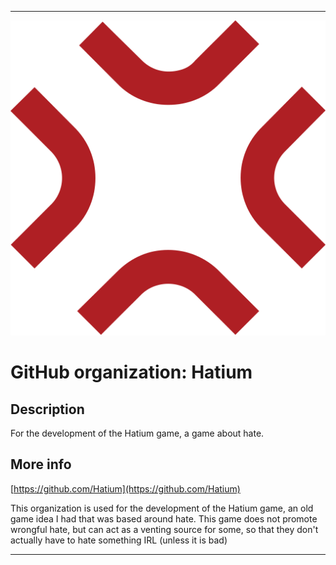 
***

![10165-anger-symbol.png failed to load. The file may be missing or corrupt. Check the file path for errors first.](/AdditionalInfo/1/Hatium/10165-anger-symbol.png)

# GitHub organization: Hatium

## Description

For the development of the Hatium game, a game about hate.

## More info

[https://github.com/Hatium](https://github.com/Hatium)

This organization is used for the development of the Hatium game, an old game idea I had that was based around hate. This game does not promote wrongful hate, but can act as a venting source for some, so that they don't actually have to hate something IRL (unless it is bad)

***
